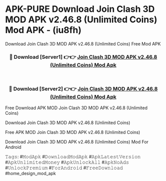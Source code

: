 # APK-PURE Download Join Clash 3D MOD APK v2.46.8 (Unlimited Coins) Mod APK - (iu8fh)
Download Join Clash 3D MOD APK v2.46.8 (Unlimited Coins) Free Mod APK

<div align="center">
<h3>🔴 Download [Server1] 👉👉 <a href="https://apk-comot.site?title=Join_Clash_3D_MOD_APK_v2.46.8_(Unlimited_Coins)">Join Clash 3D MOD APK v2.46.8 (Unlimited Coins) Mod Apk</a></h3><br>

<h3>🔴 Download [Server2] 👉👉 <a href="https://apk-comot.site?title=Join_Clash_3D_MOD_APK_v2.46.8_(Unlimited_Coins)">Join Clash 3D MOD APK v2.46.8 (Unlimited Coins) Mod Apk</a></h3>
</div>


Free Download APK MOD Join Clash 3D MOD APK v2.46.8 (Unlimited Coins)

Download Join Clash 3D MOD APK v2.46.8 (Unlimited Coins) 

Free APK MOD Join Clash 3D MOD APK v2.46.8 (Unlimited Coins) 

Download Join Clash 3D MOD APK v2.46.8 (Unlimited Coins) Mod For Android

𝚃𝚊𝚐𝚜: #𝙼𝚘𝚍𝙰𝚙𝚔 #𝙳𝚘𝚠𝚗𝚕𝚘𝚊𝚍𝙼𝚘𝚍𝙰𝚙𝚔 #𝙰𝚙𝚔𝙻𝚊𝚝𝚎𝚜𝚝𝚅𝚎𝚛𝚜𝚒𝚘𝚗 #𝙰𝚙𝚔𝚄𝚗𝚕𝚒𝚖𝚒𝚝𝚎𝚍𝙼𝚘𝚗𝚎𝚢 #𝙰𝚙𝚔𝚄𝚗𝚕𝚘𝚌𝚔𝙰𝚕𝚕 #𝙰𝚙𝚔𝙽𝚘𝙰𝚍𝚜 #𝚄𝚗𝚕𝚘𝚌𝚔𝙿𝚛𝚎𝚖𝚒𝚞𝚖 #𝙵𝚘𝚛𝙰𝚗𝚍𝚛𝚘𝚒𝚍 #𝙵𝚛𝚎𝚎𝙳𝚘𝚠𝚗𝚕𝚘𝚊𝚍 #home_design_mod_apk